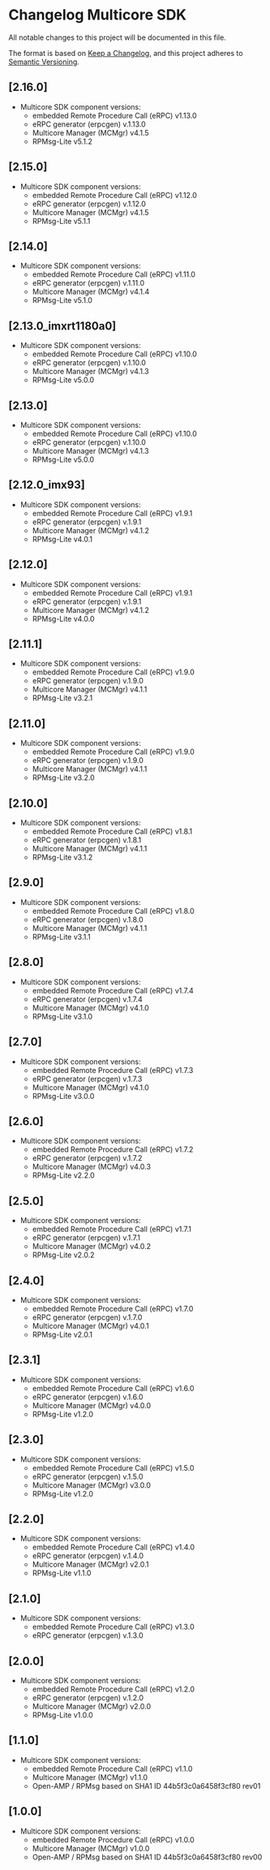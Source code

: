 # Changelog Multicore SDK

All notable changes to this project will be documented in this file.

The format is based on [Keep a Changelog](https://keepachangelog.com/en/1.1.0/),
and this project adheres to [Semantic Versioning](https://semver.org/spec/v2.0.0.html).


## [2.16.0]

- Multicore SDK component versions:
    - embedded Remote Procedure Call (eRPC) v1.13.0
    - eRPC generator (erpcgen) v.1.13.0
    - Multicore Manager (MCMgr) v4.1.5
    - RPMsg-Lite v5.1.2

## [2.15.0]

- Multicore SDK component versions:
    - embedded Remote Procedure Call (eRPC) v1.12.0
    - eRPC generator (erpcgen) v.1.12.0
    - Multicore Manager (MCMgr) v4.1.5
    - RPMsg-Lite v5.1.1

## [2.14.0]

- Multicore SDK component versions:
    - embedded Remote Procedure Call (eRPC) v1.11.0
    - eRPC generator (erpcgen) v.1.11.0
    - Multicore Manager (MCMgr) v4.1.4
    - RPMsg-Lite v5.1.0

## [2.13.0_imxrt1180a0]

- Multicore SDK component versions:
    - embedded Remote Procedure Call (eRPC) v1.10.0
    - eRPC generator (erpcgen) v.1.10.0
    - Multicore Manager (MCMgr) v4.1.3
    - RPMsg-Lite v5.0.0

## [2.13.0]

- Multicore SDK component versions:
    - embedded Remote Procedure Call (eRPC) v1.10.0
    - eRPC generator (erpcgen) v.1.10.0
    - Multicore Manager (MCMgr) v4.1.3
    - RPMsg-Lite v5.0.0

## [2.12.0_imx93]

- Multicore SDK component versions:
    - embedded Remote Procedure Call (eRPC) v1.9.1
    - eRPC generator (erpcgen) v.1.9.1
    - Multicore Manager (MCMgr) v4.1.2
    - RPMsg-Lite v4.0.1

## [2.12.0]

- Multicore SDK component versions:
    - embedded Remote Procedure Call (eRPC) v1.9.1
    - eRPC generator (erpcgen) v.1.9.1
    - Multicore Manager (MCMgr) v4.1.2
    - RPMsg-Lite v4.0.0

## [2.11.1]

- Multicore SDK component versions:
    - embedded Remote Procedure Call (eRPC) v1.9.0
    - eRPC generator (erpcgen) v.1.9.0
    - Multicore Manager (MCMgr) v4.1.1
    - RPMsg-Lite v3.2.1

## [2.11.0]

- Multicore SDK component versions:
    - embedded Remote Procedure Call (eRPC) v1.9.0
    - eRPC generator (erpcgen) v.1.9.0
    - Multicore Manager (MCMgr) v4.1.1
    - RPMsg-Lite v3.2.0

## [2.10.0]

- Multicore SDK component versions:
    - embedded Remote Procedure Call (eRPC) v1.8.1
    - eRPC generator (erpcgen) v.1.8.1
    - Multicore Manager (MCMgr) v4.1.1
    - RPMsg-Lite v3.1.2

## [2.9.0]

- Multicore SDK component versions:
    - embedded Remote Procedure Call (eRPC) v1.8.0
    - eRPC generator (erpcgen) v.1.8.0
    - Multicore Manager (MCMgr) v4.1.1
    - RPMsg-Lite v3.1.1

## [2.8.0]

- Multicore SDK component versions:
    - embedded Remote Procedure Call (eRPC) v1.7.4
    - eRPC generator (erpcgen) v.1.7.4
    - Multicore Manager (MCMgr) v4.1.0
    - RPMsg-Lite v3.1.0

## [2.7.0]

- Multicore SDK component versions:
    - embedded Remote Procedure Call (eRPC) v1.7.3
    - eRPC generator (erpcgen) v.1.7.3
    - Multicore Manager (MCMgr) v4.1.0
    - RPMsg-Lite v3.0.0

## [2.6.0]

- Multicore SDK component versions:
    - embedded Remote Procedure Call (eRPC) v1.7.2
    - eRPC generator (erpcgen) v.1.7.2
    - Multicore Manager (MCMgr) v4.0.3
    - RPMsg-Lite v2.2.0

## [2.5.0]

- Multicore SDK component versions:
    - embedded Remote Procedure Call (eRPC) v1.7.1
    - eRPC generator (erpcgen) v.1.7.1
    - Multicore Manager (MCMgr) v4.0.2
    - RPMsg-Lite v2.0.2

## [2.4.0]

- Multicore SDK component versions:
    - embedded Remote Procedure Call (eRPC) v1.7.0
    - eRPC generator (erpcgen) v.1.7.0
    - Multicore Manager (MCMgr) v4.0.1
    - RPMsg-Lite v2.0.1

## [2.3.1]

- Multicore SDK component versions:
    - embedded Remote Procedure Call (eRPC) v1.6.0
    - eRPC generator (erpcgen) v.1.6.0
    - Multicore Manager (MCMgr) v4.0.0
    - RPMsg-Lite v1.2.0

## [2.3.0]

- Multicore SDK component versions:
    - embedded Remote Procedure Call (eRPC) v1.5.0
    - eRPC generator (erpcgen) v.1.5.0
    - Multicore Manager (MCMgr) v3.0.0
    - RPMsg-Lite v1.2.0

## [2.2.0]

- Multicore SDK component versions:
    - embedded Remote Procedure Call (eRPC) v1.4.0
    - eRPC generator (erpcgen) v.1.4.0
    - Multicore Manager (MCMgr) v2.0.1
    - RPMsg-Lite v1.1.0

## [2.1.0]

- Multicore SDK component versions:
    - embedded Remote Procedure Call (eRPC) v1.3.0
    - eRPC generator (erpcgen) v.1.3.0

## [2.0.0]

- Multicore SDK component versions:
    - embedded Remote Procedure Call (eRPC) v1.2.0
    - eRPC generator (erpcgen) v.1.2.0
    - Multicore Manager (MCMgr) v2.0.0
    - RPMsg-Lite v1.0.0


## [1.1.0]

- Multicore SDK component versions:
    - embedded Remote Procedure Call (eRPC) v1.1.0
    - Multicore Manager (MCMgr) v1.1.0
    - Open-AMP / RPMsg based on SHA1 ID 44b5f3c0a6458f3cf80 rev01


## [1.0.0]

- Multicore SDK component versions:
    - embedded Remote Procedure Call (eRPC) v1.0.0
    - Multicore Manager (MCMgr) v1.0.0
    - Open-AMP / RPMsg based on SHA1 ID 44b5f3c0a6458f3cf80 rev00

